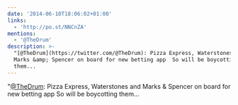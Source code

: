 ```yaml
---
date: '2014-06-10T18:06:02+01:00'
links:
  - 'http://po.st/NNCnZA'
mentions:
  - '@TheDrum'
description: >-
  "[@TheDrum](https://twitter.com/@TheDrum): Pizza Express, Waterstones and
  Marks &amp; Spencer on board for new betting app  So will be boycotting
  them...
---
```

"[@TheDrum](https://twitter.com/@TheDrum): Pizza Express, Waterstones and Marks &amp; Spencer on board for new betting app  So will be boycotting them...

